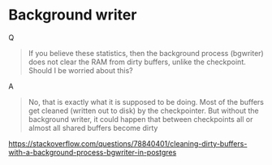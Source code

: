 # Background writer

Q
> If you believe these statistics, then the background process (bgwriter) does not clear the RAM from dirty buffers, unlike the checkpoint. Should I be worried about this?

A
> No, that is exactly what it is supposed to be doing. Most of the buffers get cleaned (written out to disk) by the checkpointer. But without the background writer, it could happen that between checkpoints all or almost all shared buffers become dirty

https://stackoverflow.com/questions/78840401/cleaning-dirty-buffers-with-a-background-process-bgwriter-in-postgres


